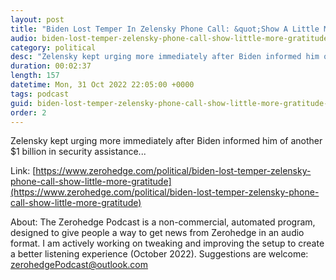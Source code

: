 ```yaml
---
layout: post
title: "Biden Lost Temper In Zelensky Phone Call: &quot;Show A Little More Gratitude&quot; "
audio: biden-lost-temper-zelensky-phone-call-show-little-more-gratitude-0
category: political
desc: "Zelensky kept urging more immediately after Biden informed him of another $1 billion in security assistance..."
duration: 00:02:37
length: 157
datetime: Mon, 31 Oct 2022 22:05:00 +0000
tags: podcast
guid: biden-lost-temper-zelensky-phone-call-show-little-more-gratitude-0
order: 2
---
```

Zelensky kept urging more immediately after Biden informed him of another $1 billion in security assistance...

Link: [https://www.zerohedge.com/political/biden-lost-temper-zelensky-phone-call-show-little-more-gratitude](https://www.zerohedge.com/political/biden-lost-temper-zelensky-phone-call-show-little-more-gratitude)

About: The Zerohedge Podcast is a non-commercial, automated program, designed to give people a way to get news from Zerohedge in an audio format.  I am actively working on tweaking and improving the setup to create a better listening experience (October 2022).  Suggestions are welcome: [zerohedgePodcast@outlook.com](mailto:zerohedgePodcast@outlook.com)